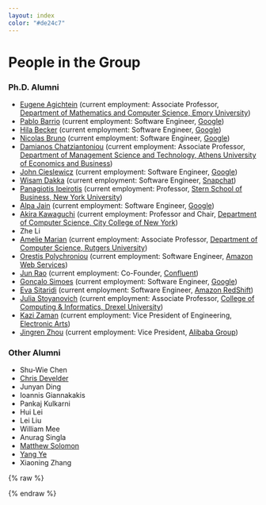 ```yaml
---
layout: index
color: "#de24c7"
---
```


# People in the Group

<div id="photo-container"></div>

### Ph.D. Alumni

* <a href="http://www.mathcs.emory.edu/~eugene/" target="_blank">Eugene Agichtein</a> (current employment: Associate Professor, <a href="http://www.mathcs.emory.edu/" target="_blank">Department of Mathematics and Computer Science, Emory University</a>) 
* <a href="http://www.cs.columbia.edu/~pjbarrio" target="_blank">Pablo Barrio</a> (current employment: Software Engineer, <a href="http://www.google.com/" target="_blank">Google</a>)
* <a href="http://www.cs.columbia.edu/~hila" target="_blank">Hila Becker</a> (current employment: Software Engineer, <a href="http://www.google.com/" target="_blank">Google</a>)
* <a href="http://www.cs.columbia.edu/~nicolas/" target="_blank">Nicolas Bruno</a> (current employment: Software Engineer, <a href="http://www.google.com/" target="_blank">Google</a>)
* <a href="http://www.dmst.aueb.gr/damianos/" target="_blank">Damianos Chatziantoniou</a> (current employment: Associate Professor, <a href="http://www.dmst.aueb.gr/index.php/el/" target="_blank"> Department of Management Science and Technology, Athens University of Economics and Business</a>)
* <a href="http://www.cs.columbia.edu/~johnc" target="_blank">John Cieslewicz</a> (current employment: Software Engineer, <a href="http://www.google.com/" target="_blank">Google</a>)
* <a href="http://www.cs.columbia.edu/~wisam" target="_blank">Wisam Dakka</a> (current employment: Software Engineer, <a href="http://www.snap.com/en-US/" target="_blank">Snapchat</a>)
* <a href="http://pages.stern.nyu.edu/~panos/" target="_blank">Panagiotis Ipeirotis</a> (current employment: Professor, <a href="http://www.stern.nyu.edu/" target="_blank">Stern School of Business, New York University</a>)
* <a href="http://www.cs.columbia.edu/~alpa" target="_blank">Alpa Jain</a> (current employment: Software Engineer, <a href="http://www.google.com/" target="_blank">Google</a>)
* <a href="http://www-cs.engr.ccny.cuny.edu/~akira" target="_blank">Akira Kawaguchi</a> (current employment: Professor and Chair, <a href="http://www.ccny.cuny.edu/compsci/" target="_blank"> Department of Computer Science, City College of New York</a>)
* Zhe Li
* <a href="http://www.cs.rutgers.edu/~amelie/" target="_blank">Amelie Marian</a> (current employment: Associate Professor, <a href="http://www.cs.rutgers.edu/" target="_blank">Department of  Computer Science, Rutgers University</a>) 
* <a href="http://www.cs.columbia.edu/~orestis" target="_blank">Orestis Polychroniou</a> (current employment: Software Engineer, <a href="http://aws.amazon.com/" target="_blank">Amazon Web Services</a>)
* <a href="http://www.cs.columbia.edu/~junr/" target="_blank">Jun Rao</a> (current employment: Co-Founder, <a href="http://www.confluent.io/" target="_blank">Confluent</a>)
* <a href="https://fenix.tecnico.ulisboa.pt/homepage/ist155840" target="_blank">Gonçalo Simoes</a> (current employment: Software Engineer, <a href="http://www.google.com/" target="_blank">Google</a>)
* <a href="http://www.cs.columbia.edu/~eva/" target="_blank">Eva Sitaridi</a> (current employment: Software Engineer, <a href="http://aws.amazon.com/redshift/" target="_blank">Amazon RedShift</a>)
* <a href="https://www.cs.drexel.edu/~julia/" target="_blank">Julia Stoyanovich</a> (current employment: Associate Professor, <a href="http://drexel.edu/cci/departments/computer-science/" target="_blank">College of Computing & Informatics, Drexel University</a>)
* <a href="https://sites.google.com/site/kazizaman/" target="_blank">Kazi Zaman</a> (current employment: Vice President of Engineering, <a href="http://www.ea.com/" target="_blank">Electronic Arts</a>)
* <a href="http://www.cs.columbia.edu/~jrzhou/" target="_blank">Jingren Zhou</a> (current employment: Vice President, <a href="http://www.alibabagroup.com/" target="_blank">Alibaba Group</a>)


### Other Alumni

* Shu-Wie Chen
* <a href="http://users.atlantis.ugent.be/cdvelder/" target="_blank">Chris Develder</a>
* Junyan Ding
* Ioannis Giannakakis
* Pankaj Kulkarni
* Hui Lei
* Lei Liu
* William Mee
* Anurag Singla
* <a href="http://www.cs.columbia.edu/~solomon/" target="_blank">Matthew Solomon</a>
* <a href="http://www.cs.columbia.edu/~yeyang/" target="_blank">Yang Ye</a>
* Xiaoning Zhang






{% raw %}
<script id="entry-template" type="text/x-handlebars-template">
  {{#each rows}}
    <h3>{{{type}}}</h3>
    <ul class="row">
    {{#each people}}
    <li class="col-lg-4 col-md-4 col-sm-4 col-xs-4 person" style="">
      <div class="photo" style="background-image:url(./files/images/members/{{{img}}}.jpg); '"></div>
      <div>
        <a href="{{#if url}}{{url}}{{else}}#{{/if}}" target="_blank"> {{{name}}} </a>
      </div>
    </li>
    {{/each}}
    </ul>
  {{/each}}
</script>




<script>
    var data = {
      rows: [
      {
        type: "Faculty",
        people: [
          {
            url: "http://www.cs.columbia.edu/~gravano",
            img: "1",
            name: "Luis Gravano"
          },
          {
            url: "http://www.cs.columbia.edu/~kar",
            img: "2",
            name: "Kenneth Ross"
          },
          {
            url: "http://www.eugenewu.net",
            img: "41",
            name: "Eugene Wu"
          },
          {
            url: "http://www.cs.columbia.edu/~mihalis",
            img: "11",
            name: "Mihalis Yannakakis"
          },
         ]
      },
      {
        type: "Ph.D. Students",
        people: [
          {
            url: "http://teffland.github.io/",
            img: "tom",
            name: "Tom Effland"
          },
          {
            url: "#", //http://teffland.github.io/",
            img: "lampros",
            name: "Lampros Flokas"
          },
          {
            url: "https://gkaramanolakis.github.io/",
            img: "giannis",
            name: "Giannis Karamanolakis"
          },
          {
            url: "http://www.cs.columbia.edu/~jopa/",
            img: "4",
            name: "Ioannis Paparrizos"
          },
          {
            url: "http://www.cs.columbia.edu/~fotis",
            img: "3",
            name: "Fotis Psallidas"
          },
          {
            url: "http://zwd.nyc",
            img: "39",
            name: "Wangda Zhang"
          },
          {
            url: "http://haneensa.github.io/",
            img: "haneen",
            name: "Haneen Mohammed"
          },
          {
            url: "http://yiliangs.com/",
            img: "yiliangs",
            name: "Yiliang Shi"
          },
          {
            url: "https://www.cs.columbia.edu/~chen1ru/",
            img: "yiru",
            name: "Yiru Chen"
          },
         ]
      },
      {
        type: "Postdocs",
        people: [
          {
            url: "http://sellam.me",
            img: "thibault",
            name: "Thibault Sellam"
          },
         ]
      }
      ]
    };
    var source   = $("#entry-template").html();
    var template = Handlebars.compile(source);
    $("#photo-container").html(template(data));

</script>

{% endraw %}
